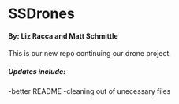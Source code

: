 # SSDrones
#### By: Liz Racca and Matt Schmittle

This is our new repo continuing our drone project.

##### Updates include:
  -better README
  -cleaning out of unecessary files
